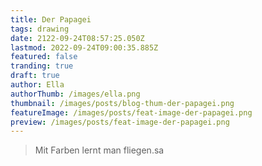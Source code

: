 ```yaml
---
title: Der Papagei
tags: drawing
date: 2122-09-24T08:57:25.050Z
lastmod: 2022-09-24T09:00:35.885Z
featured: false
tranding: true
draft: true
author: Ella
authorThumb: /images/ella.png
thumbnail: /images/posts/blog-thum-der-papagei.png
featureImage: /images/posts/feat-image-der-papagei.png
preview: /images/posts/feat-image-der-papagei.png
---
```


> Mit Farben lernt man fliegen.sa

